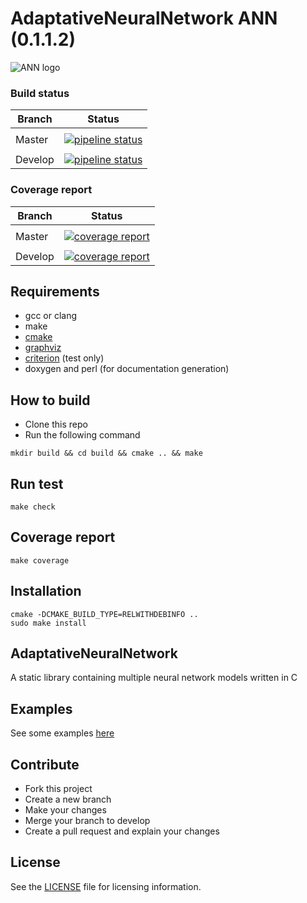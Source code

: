 # AdaptativeNeuralNetwork ANN (0.1.1.2)

![ANN logo](./.images/logo.medium.png "ANN logo")

### Build status

| Branch | Status |
|--------|--------|
|        |        |
| Master | [![pipeline status](https://gitlab.com/cedricfarinazzo/adaptativeneuralnetwork/badges/master/pipeline.svg)](https://gitlab.com/cedricfarinazzo/adaptativeneuralnetwork/commits/master)       |
|        |        |
| Develop| [![pipeline status](https://gitlab.com/cedricfarinazzo/adaptativeneuralnetwork/badges/develop/pipeline.svg)](https://gitlab.com/cedricfarinazzo/adaptativeneuralnetwork/commits/develop)       |


### Coverage report

| Branch | Status |
|--------|--------|
|        |        |
| Master | [![coverage report](https://gitlab.com/cedricfarinazzo/adaptativeneuralnetwork/badges/master/coverage.svg)](https://gitlab.com/cedricfarinazzo/adaptativeneuralnetwork/commits/master)       |
|        |        |
| Develop| [![coverage report](https://gitlab.com/cedricfarinazzo/adaptativeneuralnetwork/badges/develop/coverage.svg)](https://gitlab.com/cedricfarinazzo/adaptativeneuralnetwork/commits/develop)       |


## Requirements
- gcc or clang
- make
- [cmake](https://cmake.org/)
- [graphviz](https://graphviz.gitlab.io)
- [criterion](https://criterion.readthedocs.io/en/master/) (test only)
- doxygen and perl (for documentation generation)

## How to build

- Clone this repo
- Run the following command
```
mkdir build && cd build && cmake .. && make
```


## Run test

```
make check
```


## Coverage report

```
make coverage
```


## Installation

```
cmake -DCMAKE_BUILD_TYPE=RELWITHDEBINFO ..
sudo make install
```


## AdaptativeNeuralNetwork

A static library containing multiple neural network models written in C


## Examples

See some examples [here](https://github.com/cedricfarinazzo/ANNExample)


## Contribute

- Fork this project
- Create a new branch
- Make your changes
- Merge your branch to develop
- Create a pull request and explain your changes


## License

See the [LICENSE](./LICENSE) file for licensing information.
